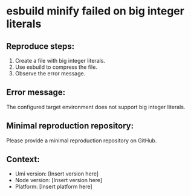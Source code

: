# esbuild minify failed on big integer literals

## Reproduce steps:

1. Create a file with big integer literals.
2. Use esbuild to compress the file.
3. Observe the error message.

## Error message:

The configured target environment does not support big integer literals.

## Minimal reproduction repository:

Please provide a minimal reproduction repository on GitHub.

## Context:

- Umi version: [Insert version here]
- Node version: [Insert version here]
- Platform: [Insert platform here]
